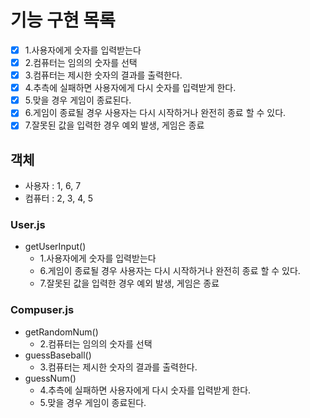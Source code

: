 # 기능 구현 목록

- [x] 1.사용자에게 숫자를 입력받는다
- [x] 2.컴퓨터는 임의의 숫자를 선택
- [x] 3.컴퓨터는 제시한 숫자의 결과를 출력한다.
- [x] 4.추측에 실패하면 사용자에게 다시 숫자를 입력받게 한다.
- [x] 5.맞을 경우 게임이 종료된다.
- [x] 6.게임이 종료될 경우 사용자는 다시 시작하거나 완전히 종료 할 수 있다.
- [x] 7.잘못된 값을 입력한 경우 예외 발생, 게임은 종료

## 객체

- 사용자 : 1, 6, 7
- 컴퓨터 : 2, 3, 4, 5

### User.js

- getUserInput()
  - 1.사용자에게 숫자를 입력받는다
  - 6.게임이 종료될 경우 사용자는 다시 시작하거나 완전히 종료 할 수 있다.
  - 7.잘못된 값을 입력한 경우 예외 발생, 게임은 종료

### Compuser.js

- getRandomNum()
  - 2.컴퓨터는 임의의 숫자를 선택
- guessBaseball()
  - 3.컴퓨터는 제시한 숫자의 결과를 출력한다.
- guessNum()
  - 4.추측에 실패하면 사용자에게 다시 숫자를 입력받게 한다.
  - 5.맞을 경우 게임이 종료된다.
